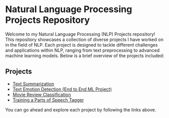 # Natural Language Processing Projects Repository

Welcome to my Natural Language Processing (NLP) Projects repository! This repository showcases a collection of diverse projects I have worked on in the field of NLP. Each project is designed to tackle different challenges and applications within NLP, ranging from text preprocessing to advanced machine learning models. Below is a brief overview of the projects included:

## Projects

- [Text Summarization](https://github.com/zsh88/Natural-Language-Processing-Projects/tree/main/Text%20Summarization)
- [Text Emotion Detection (End to End ML Project)](https://github.com/zsh88/Natural-Language-Processing-Projects/tree/main/Text%20Emotion%20Detection%20(End%20to%20End%20ML%20Project))
- [Movie Review Classification](https://github.com/zsh88/Natural-Language-Processing-Projects/tree/main/Movie%20Review%20Classification)
- [Training a Parts of Speech Tagger](https://github.com/zsh88/Natural-Language-Processing-Projects/tree/main/Training%20a%20Parts%20of%20Speech%20Tagger)


You can go ahead and explore each project by following the links above.
